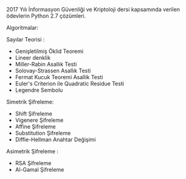 
2017 Yılı İnformasyon Güvenliği ve Kriptoloji dersi kapsamında verilen ödevlerin Python 2.7 çözümleri.

Algoritmalar:

Sayılar Teorisi :
- Genişletilmiş Öklid Teoremi
- Lineer denklik
- Miller-Rabin Asallık Testi
- Solovay-Strassen Asallık Testi
- Fermat Kucuk Teoremi Asallik Testi
- Euler's Criterion ile Quadratic Residue Testi
- Legendre Sembolu

Simetrik Şifreleme:
- Shift Şifreleme
- Vigenere Şifreleme
- Affine Şifreleme
- Substitution Şifreleme
- Diffie-Hellman Anahtar Değişimi

Asimetrik Şifreleme :
- RSA Şifreleme
- Al-Gamal Şifreleme
